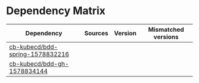 # Dependency Matrix

Dependency | Sources | Version | Mismatched versions
---------- | ------- | ------- | -------------------
[cb-kubecd/bdd-spring-1578832216](https://github.com/cb-kubecd/bdd-spring-1578832216.git) |  | []() | 
[cb-kubecd/bdd-gh-1578834144](https://github.com/cb-kubecd/bdd-gh-1578834144.git) |  | []() | 
